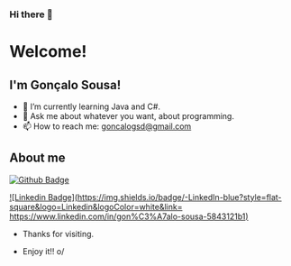 ### Hi there 👋

# Welcome!

## I'm Gonçalo Sousa!


- 🌱 I’m currently learning Java and C#.
- 💬 Ask me about whatever you want, about programming.
- 📫 How to reach me: goncalogsd@gmail.com

## About me

[![Github Badge](https://img.shields.io/badge/-Github-000?style=flat-square&logo=Github&logoColor=white&link=https://github.com/Mastergs95)](https://github.com/Mastergs95)

[![Linkedin Badge](https://img.shields.io/badge/-LinkedIn-blue?style=flat-square&logo=Linkedin&logoColor=white&link= https://www.linkedin.com/in/gon%C3%A7alo-sousa-5843121b1)]( https://www.linkedin.com/in/gon%C3%A7alo-sousa-5843121b1)



- Thanks for visiting.

- Enjoy it!! o/
